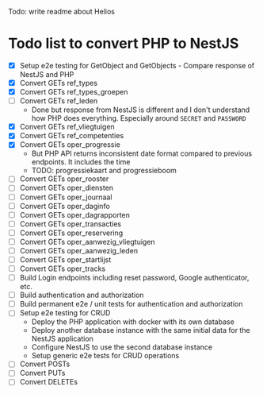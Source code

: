 Todo: write readme about Helios


# Todo list to convert PHP to NestJS

- [x] Setup e2e testing for GetObject and GetObjects - Compare response of NestJS and PHP
- [x] Convert GETs ref_types
- [x] Convert GETs ref_types_groepen
- [ ] Convert GETs ref_leden
  - Done but response from NestJS is different and I don't understand how PHP does everything. Especially around `SECRET` and `PASSWORD`
- [x] Convert GETs ref_vliegtuigen
- [x] Convert GETs ref_competenties
- [x] Convert GETs oper_progressie
  - But PHP API returns inconsistent date format compared to previous endpoints. It includes the time
  - TODO: progressiekaart and progressieboom
- [ ] Convert GETs oper_rooster
- [ ] Convert GETs oper_diensten
- [ ] Convert GETs oper_journaal
- [ ] Convert GETs oper_daginfo
- [ ] Convert GETs oper_dagrapporten
- [ ] Convert GETs oper_transacties
- [ ] Convert GETs oper_reservering
- [ ] Convert GETs oper_aanwezig_vliegtuigen
- [ ] Convert GETs oper_aanwezig_leden
- [ ] Convert GETs oper_startlijst
- [ ] Convert GETs oper_tracks
- [ ] Build Login endpoints including reset password, Google authenticator, etc.
- [ ] Build authentication and authorization
- [ ] Build permanent e2e / unit tests for authentication and authorization
- [ ] Setup e2e testing for CRUD
  - Deploy the PHP application with docker with its own database 
  - Deploy another database instance with the same initial data for the NestJS application
  - Configure NestJS to use the second database instance
  - Setup generic e2e tests for CRUD operations
- [ ] Convert POSTs
- [ ] Convert PUTs
- [ ] Convert DELETEs
